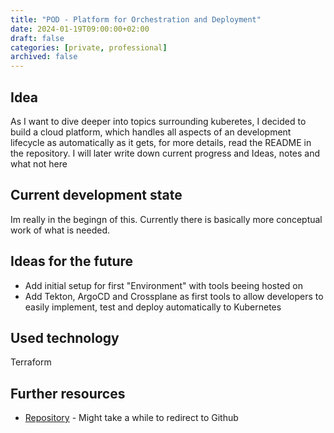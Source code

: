 ```yaml
---
title: "POD - Platform for Orchestration and Deployment"
date: 2024-01-19T09:00:00+02:00
draft: false
categories: [private, professional]
archived: false
---
```


## Idea
As I want to dive deeper into topics surrounding kuberetes, I decided to build a cloud platform, which handles all aspects of an development lifecycle as automatically as it gets, for more details, read the README in the repository. I will later write down current progress and Ideas, notes and what not here

## Current development state

Im really in the begingn of this. Currently there is basically more conceptual work of what is needed.

## Ideas for the future

- Add initial setup for first "Environment" with tools beeing hosted on
- Add Tekton, ArgoCD and Crossplane as first tools to allow developers to easily implement, test and deploy automatically to Kubernetes

## Used technology

Terraform

## Further resources
- [Repository](http://pod.corvin.tech) - Might take a while to redirect to Github